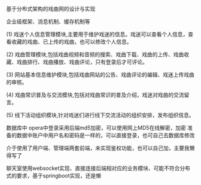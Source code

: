 基于分布式架构的戏曲网的设计与实现

企业级框架、消息机制、缓存机制等

(1) 戏迷个人信息管理模块,主要用于维护戏迷的信息。戏迷可以查看个人信息，查看收藏的戏曲、已上传的戏曲，也可以修改个人信息。

(2) 戏曲管理模块,包括戏曲视频和音频的搜索、戏曲下载、戏曲的上传、戏曲收藏、戏曲排行、戏曲播放、戏曲评论，只有登录后才可评论。

(3) 网站基本信息维护模块,包括戏曲网站的公告、戏曲评论的编辑、戏迷上传戏曲的审核。

(4) 戏曲常识普及与交流模块,包括对戏曲常识的普及介绍，戏迷对戏曲的交流留言。

(5) 线下活动组织模块,针对戏迷们进行线下交流活动的组织安排，发布组织信息。


数据库中 opera中登录采用后端md5加密，可以使用网上MD5在线解密，加密
        准备的数据中账户中用户名和密码是一样的，可以直接登录，也可自己去数据库修改

介于使用了用户端、管理端两套前端，未实现鉴权功能，也可以自己加，主要我懒得写了

聊天室使用websocket实现、直接连接后端相对应的业务模块、可能不符合分布式的要求，基于springboot实现，还是懒
